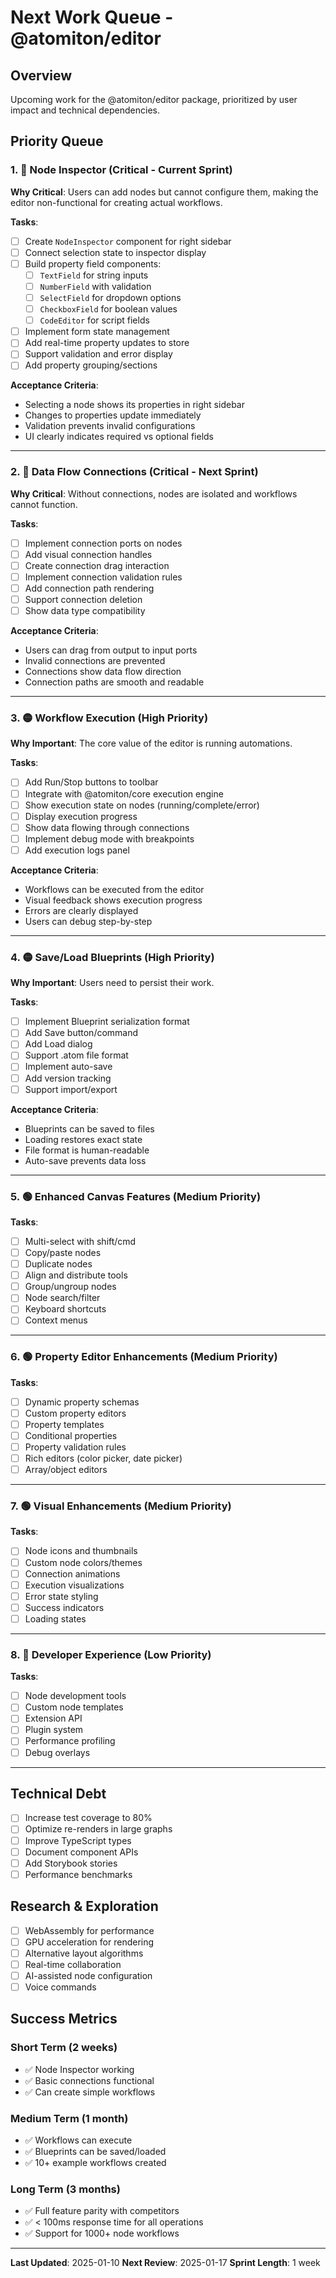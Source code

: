 # Next Work Queue - @atomiton/editor

## Overview

Upcoming work for the @atomiton/editor package, prioritized by user impact and technical dependencies.

## Priority Queue

### 1. 🔴 Node Inspector (Critical - Current Sprint)

**Why Critical**: Users can add nodes but cannot configure them, making the editor non-functional for creating actual workflows.

**Tasks**:

- [ ] Create `NodeInspector` component for right sidebar
- [ ] Connect selection state to inspector display
- [ ] Build property field components:
  - [ ] `TextField` for string inputs
  - [ ] `NumberField` with validation
  - [ ] `SelectField` for dropdown options
  - [ ] `CheckboxField` for boolean values
  - [ ] `CodeEditor` for script fields
- [ ] Implement form state management
- [ ] Add real-time property updates to store
- [ ] Support validation and error display
- [ ] Add property grouping/sections

**Acceptance Criteria**:

- Selecting a node shows its properties in right sidebar
- Changes to properties update immediately
- Validation prevents invalid configurations
- UI clearly indicates required vs optional fields

---

### 2. 🔴 Data Flow Connections (Critical - Next Sprint)

**Why Critical**: Without connections, nodes are isolated and workflows cannot function.

**Tasks**:

- [ ] Implement connection ports on nodes
- [ ] Add visual connection handles
- [ ] Create connection drag interaction
- [ ] Implement connection validation rules
- [ ] Add connection path rendering
- [ ] Support connection deletion
- [ ] Show data type compatibility

**Acceptance Criteria**:

- Users can drag from output to input ports
- Invalid connections are prevented
- Connections show data flow direction
- Connection paths are smooth and readable

---

### 3. 🟡 Workflow Execution (High Priority)

**Why Important**: The core value of the editor is running automations.

**Tasks**:

- [ ] Add Run/Stop buttons to toolbar
- [ ] Integrate with @atomiton/core execution engine
- [ ] Show execution state on nodes (running/complete/error)
- [ ] Display execution progress
- [ ] Show data flowing through connections
- [ ] Implement debug mode with breakpoints
- [ ] Add execution logs panel

**Acceptance Criteria**:

- Workflows can be executed from the editor
- Visual feedback shows execution progress
- Errors are clearly displayed
- Users can debug step-by-step

---

### 4. 🟡 Save/Load Blueprints (High Priority)

**Why Important**: Users need to persist their work.

**Tasks**:

- [ ] Implement Blueprint serialization format
- [ ] Add Save button/command
- [ ] Add Load dialog
- [ ] Support .atom file format
- [ ] Implement auto-save
- [ ] Add version tracking
- [ ] Support import/export

**Acceptance Criteria**:

- Blueprints can be saved to files
- Loading restores exact state
- File format is human-readable
- Auto-save prevents data loss

---

### 5. 🟢 Enhanced Canvas Features (Medium Priority)

**Tasks**:

- [ ] Multi-select with shift/cmd
- [ ] Copy/paste nodes
- [ ] Duplicate nodes
- [ ] Align and distribute tools
- [ ] Group/ungroup nodes
- [ ] Node search/filter
- [ ] Keyboard shortcuts
- [ ] Context menus

---

### 6. 🟢 Property Editor Enhancements (Medium Priority)

**Tasks**:

- [ ] Dynamic property schemas
- [ ] Custom property editors
- [ ] Property templates
- [ ] Conditional properties
- [ ] Property validation rules
- [ ] Rich editors (color picker, date picker)
- [ ] Array/object editors

---

### 7. 🟢 Visual Enhancements (Medium Priority)

**Tasks**:

- [ ] Node icons and thumbnails
- [ ] Custom node colors/themes
- [ ] Connection animations
- [ ] Execution visualizations
- [ ] Error state styling
- [ ] Success indicators
- [ ] Loading states

---

### 8. 🔵 Developer Experience (Low Priority)

**Tasks**:

- [ ] Node development tools
- [ ] Custom node templates
- [ ] Extension API
- [ ] Plugin system
- [ ] Performance profiling
- [ ] Debug overlays

---

## Technical Debt

- [ ] Increase test coverage to 80%
- [ ] Optimize re-renders in large graphs
- [ ] Improve TypeScript types
- [ ] Document component APIs
- [ ] Add Storybook stories
- [ ] Performance benchmarks

## Research & Exploration

- [ ] WebAssembly for performance
- [ ] GPU acceleration for rendering
- [ ] Alternative layout algorithms
- [ ] Real-time collaboration
- [ ] AI-assisted node configuration
- [ ] Voice commands

## Success Metrics

### Short Term (2 weeks)

- ✅ Node Inspector working
- ✅ Basic connections functional
- ✅ Can create simple workflows

### Medium Term (1 month)

- ✅ Workflows can execute
- ✅ Blueprints can be saved/loaded
- ✅ 10+ example workflows created

### Long Term (3 months)

- ✅ Full feature parity with competitors
- ✅ < 100ms response time for all operations
- ✅ Support for 1000+ node workflows

---

**Last Updated**: 2025-01-10
**Next Review**: 2025-01-17
**Sprint Length**: 1 week
